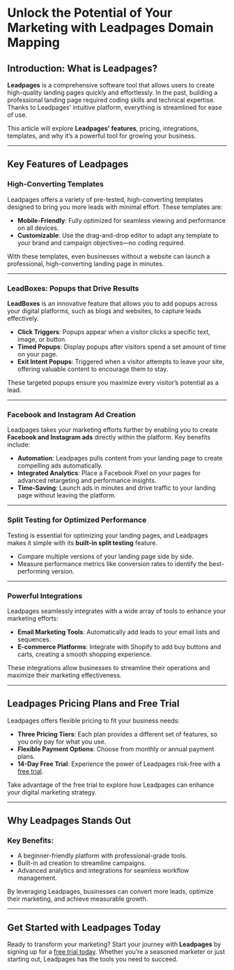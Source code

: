 # Unlock the Potential of Your Marketing with Leadpages Domain Mapping

## Introduction: What is Leadpages?

**Leadpages** is a comprehensive software tool that allows users to create high-quality landing pages quickly and effortlessly. In the past, building a professional landing page required coding skills and technical expertise. Thanks to Leadpages’ intuitive platform, everything is streamlined for ease of use. 

This article will explore **Leadpages' features**, pricing, integrations, templates, and why it’s a powerful tool for growing your business.

---

## Key Features of Leadpages

### High-Converting Templates

Leadpages offers a variety of pre-tested, high-converting templates designed to bring you more leads with minimal effort. These templates are:

- **Mobile-Friendly**: Fully optimized for seamless viewing and performance on all devices.
- **Customizable**: Use the drag-and-drop editor to adapt any template to your brand and campaign objectives—no coding required.

With these templates, even businesses without a website can launch a professional, high-converting landing page in minutes.

---

### LeadBoxes: Popups that Drive Results

**LeadBoxes** is an innovative feature that allows you to add popups across your digital platforms, such as blogs and websites, to capture leads effectively.

- **Click Triggers**: Popups appear when a visitor clicks a specific text, image, or button.
- **Timed Popups**: Display popups after visitors spend a set amount of time on your page.
- **Exit Intent Popups**: Triggered when a visitor attempts to leave your site, offering valuable content to encourage them to stay.

These targeted popups ensure you maximize every visitor’s potential as a lead.

---

### Facebook and Instagram Ad Creation

Leadpages takes your marketing efforts further by enabling you to create **Facebook and Instagram ads** directly within the platform. Key benefits include:

- **Automation**: Leadpages pulls content from your landing page to create compelling ads automatically.
- **Integrated Analytics**: Place a Facebook Pixel on your pages for advanced retargeting and performance insights.
- **Time-Saving**: Launch ads in minutes and drive traffic to your landing page without leaving the platform.

---

### Split Testing for Optimized Performance

Testing is essential for optimizing your landing pages, and Leadpages makes it simple with its **built-in split testing** feature. 

- Compare multiple versions of your landing page side by side.
- Measure performance metrics like conversion rates to identify the best-performing version.

---

### Powerful Integrations

Leadpages seamlessly integrates with a wide array of tools to enhance your marketing efforts:

- **Email Marketing Tools**: Automatically add leads to your email lists and sequences.
- **E-commerce Platforms**: Integrate with Shopify to add buy buttons and carts, creating a smooth shopping experience.

These integrations allow businesses to streamline their operations and maximize their marketing effectiveness.

---

## Leadpages Pricing Plans and Free Trial

Leadpages offers flexible pricing to fit your business needs:

- **Three Pricing Tiers**: Each plan provides a different set of features, so you only pay for what you use.
- **Flexible Payment Options**: Choose from monthly or annual payment plans.
- **14-Day Free Trial**: Experience the power of Leadpages risk-free with a [free trial](https://bit.ly/LEadPages).

Take advantage of the free trial to explore how Leadpages can enhance your digital marketing strategy.

---

## Why Leadpages Stands Out

### Key Benefits:
- A beginner-friendly platform with professional-grade tools.
- Built-in ad creation to streamline campaigns.
- Advanced analytics and integrations for seamless workflow management.

By leveraging Leadpages, businesses can convert more leads, optimize their marketing, and achieve measurable growth.

---

## Get Started with Leadpages Today

Ready to transform your marketing? Start your journey with **Leadpages** by signing up for a [free trial today](https://bit.ly/LEadPages). Whether you’re a seasoned marketer or just starting out, Leadpages has the tools you need to succeed.

